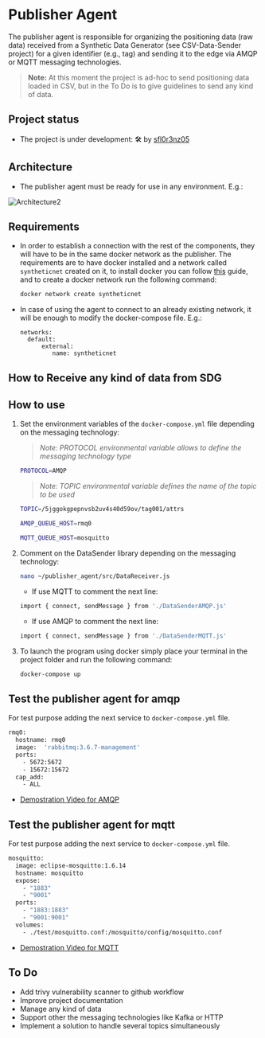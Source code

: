 # Publisher Agent

The publisher agent is responsible for organizing the positioning data (raw data) received from a Synthetic Data Generator (see CSV-Data-Sender
project) for a given identifier (e.g., tag) and sending it to the edge via AMQP or MQTT messaging technologies.

>**Note:** At this moment the project is ad-hoc to send positioning data loaded in CSV, but in the To Do is to give guidelines to send any kind of data.

## Project status

- The project is under development: 🛠 by [sfl0r3nz05](sfigueroa@ceit.es)

## Architecture

- The publisher agent must be ready for use in any environment. E.g.:

![Architecture2](https://user-images.githubusercontent.com/6643905/219717124-d5d2db80-e31b-42a9-854b-261e1c25ac43.png)


## Requirements

- In order to establish a connection with the rest of the components, they will have to be in the same docker network as the publisher. The requirements are to have docker installed and a network called `syntheticnet` created on it, to install docker you can follow [this](https://docs.docker.com/engine/install/) guide, and to create a docker network run the following command:

  ```bash
  docker network create syntheticnet
  ```

- In case of using the agent to connect to an already existing network, it will be enough to modify the docker-compose file. E.g.:

  ```console
  networks:
    default:
        external:
           name: syntheticnet
  ```

## How to Receive any kind of data from SDG

## How to use

1. Set the environment variables of the `docker-compose.yml` file depending on the messaging technology:

    > *Note: PROTOCOL environmental variable allows to define the messaging technology type*

    ```bash
    PROTOCOL=AMQP
    ```

    > *Note: TOPIC environmental variable defines the name of the topic to be used*

    ```bash
    TOPIC=/5jggokgpepnvsb2uv4s40d59ov/tag001/attrs
    ```

    ```bash
    AMQP_QUEUE_HOST=rmq0
    ```

    ```bash
    MQTT_QUEUE_HOST=mosquitto
    ```

2. Comment on the DataSender library depending on the messaging technology:

    ```bash
    nano ~/publisher_agent/src/DataReceiver.js
    ```

    - If use MQTT to comment the next line:

    ```bash
    import { connect, sendMessage } from './DataSenderAMQP.js'
    ```

    - If use AMQP to comment the next line:

    ```bash
    import { connect, sendMessage } from './DataSenderMQTT.js'
    ```

3. To launch the program using docker simply place your terminal in the project folder and run the following command:

    ```bash
    docker-compose up
    ```

## Test the publisher agent for amqp

For test purpose adding the next service to `docker-compose.yml` file.

```bash
rmq0:
  hostname: rmq0
  image:  'rabbitmq:3.6.7-management'
  ports:
    - 5672:5672
    - 15672:15672
  cap_add:
    - ALL
```

- [Demostration Video for AMQP](https://youtu.be/OavGNGMnQZ4)

## Test the publisher agent for mqtt

For test purpose adding the next service to `docker-compose.yml` file.

```bash
mosquitto:
  image: eclipse-mosquitto:1.6.14
  hostname: mosquitto
  expose:
    - "1883"
    - "9001"
  ports:
    - "1883:1883"
    - "9001:9001"
  volumes:
    - ./test/mosquitto.conf:/mosquitto/config/mosquitto.conf
```

- [Demostration Video for MQTT](https://youtu.be/k_vCP0BRygY)

## To Do

- Add trivy vulnerability scanner to github workflow
- Improve project documentation
- Manage any kind of data
- Support other the messaging technologies like Kafka or HTTP
- Implement a solution to handle several topics simultaneously
